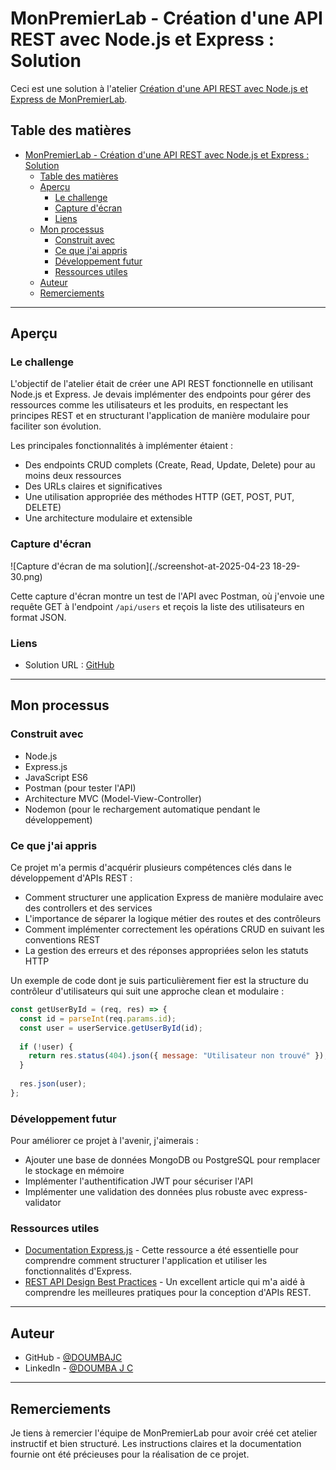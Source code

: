 # MonPremierLab - Création d'une API REST avec Node.js et Express : Solution

Ceci est une solution à l'atelier [Création d'une API REST avec Node.js et Express de MonPremierLab](https://github.com/DOUMBAJC/mon-premier-lab-manage-stock).

## Table des matières

- [MonPremierLab - Création d'une API REST avec Node.js et Express : Solution](#monpremierlab---création-dune-api-rest-avec-nodejs-et-express--solution)
  - [Table des matières](#table-des-matières)
  - [Aperçu](#aperçu)
    - [Le challenge](#le-challenge)
    - [Capture d'écran](#capture-décran)
    - [Liens](#liens)
  - [Mon processus](#mon-processus)
    - [Construit avec](#construit-avec)
    - [Ce que j'ai appris](#ce-que-jai-appris)
    - [Développement futur](#développement-futur)
    - [Ressources utiles](#ressources-utiles)
  - [Auteur](#auteur)
  - [Remerciements](#remerciements)

---

## Aperçu

### Le challenge

L'objectif de l'atelier était de créer une API REST fonctionnelle en utilisant Node.js et Express. Je devais implémenter des endpoints pour gérer des ressources comme les utilisateurs et les produits, en respectant les principes REST et en structurant l'application de manière modulaire pour faciliter son évolution.

Les principales fonctionnalités à implémenter étaient :

- Des endpoints CRUD complets (Create, Read, Update, Delete) pour au moins deux ressources
- Des URLs claires et significatives
- Une utilisation appropriée des méthodes HTTP (GET, POST, PUT, DELETE)
- Une architecture modulaire et extensible

### Capture d'écran

![Capture d'écran de ma solution](./screenshot-at-2025-04-23 18-29-30.png)

Cette capture d'écran montre un test de l'API avec Postman, où j'envoie une requête GET à l'endpoint `/api/users` et reçois la liste des utilisateurs en format JSON.

### Liens

- Solution URL : [GitHub](https://github.com/DOUMBAJC/mon-premier-lab-manage-stock)

---

## Mon processus

### Construit avec

- Node.js
- Express.js
- JavaScript ES6
- Postman (pour tester l'API)
- Architecture MVC (Model-View-Controller)
- Nodemon (pour le rechargement automatique pendant le développement)

### Ce que j'ai appris

Ce projet m'a permis d'acquérir plusieurs compétences clés dans le développement d'APIs REST :

- Comment structurer une application Express de manière modulaire avec des controllers et des services
- L'importance de séparer la logique métier des routes et des contrôleurs
- Comment implémenter correctement les opérations CRUD en suivant les conventions REST
- La gestion des erreurs et des réponses appropriées selon les statuts HTTP

Un exemple de code dont je suis particulièrement fier est la structure du contrôleur d'utilisateurs qui suit une approche clean et modulaire :

```javascript
const getUserById = (req, res) => {
  const id = parseInt(req.params.id);
  const user = userService.getUserById(id);
  
  if (!user) {
    return res.status(404).json({ message: "Utilisateur non trouvé" });
  }
  
  res.json(user);
};
```

### Développement futur

Pour améliorer ce projet à l'avenir, j'aimerais :

- Ajouter une base de données MongoDB ou PostgreSQL pour remplacer le stockage en mémoire
- Implémenter l'authentification JWT pour sécuriser l'API
- Implémenter une validation des données plus robuste avec express-validator

### Ressources utiles

- [Documentation Express.js](https://expressjs.com/fr/) - Cette ressource a été essentielle pour comprendre comment structurer l'application et utiliser les fonctionnalités d'Express.
- [REST API Design Best Practices](https://blog.restcase.com/) - Un excellent article qui m'a aidé à comprendre les meilleures pratiques pour la conception d'APIs REST.

---

## Auteur

- GitHub - [@DOUMBAJC](https://github.com/DOUMBAJC)
- LinkedIn - [@DOUMBA J C](https://www.linkedin.com/in/doumba-j-c-18a915329/)

---

## Remerciements

Je tiens à remercier l'équipe de MonPremierLab pour avoir créé cet atelier instructif et bien structuré. Les instructions claires et la documentation fournie ont été précieuses pour la réalisation de ce projet.
